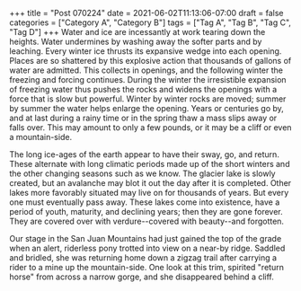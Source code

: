 +++
title = "Post 070224"
date = 2021-06-02T11:13:06-07:00
draft = false
categories = ["Category A", "Category B"]
tags = ["Tag A", "Tag B", "Tag C", "Tag D"]
+++
Water and ice are incessantly at work tearing down the heights. Water undermines by washing away the softer parts and by leaching. Every winter ice thrusts its expansive wedge into each opening. Places are so shattered by this explosive action that thousands of gallons of water are admitted. This collects in openings, and the following winter the freezing and forcing continues. During the winter the irresistible expansion of freezing water thus pushes the rocks and widens the openings with a force that is slow but powerful. Winter by winter rocks are moved; summer by summer the water helps enlarge the opening. Years or centuries go by, and at last during a rainy time or in the spring thaw a mass slips away or falls over. This may amount to only a few pounds, or it may be a cliff or even a mountain-side.

The long ice-ages of the earth appear to have their sway, go, and return. These alternate with long climatic periods made up of the short winters and the other changing seasons such as we know. The glacier lake is slowly created, but an avalanche may blot it out the day after it is completed. Other lakes more favorably situated may live on for thousands of years. But every one must eventually pass away. These lakes come into existence, have a period of youth, maturity, and declining years; then they are gone forever. They are covered over with verdure--covered with beauty--and forgotten.

Our stage in the San Juan Mountains had just gained the top of the grade when an alert, riderless pony trotted into view on a near-by ridge. Saddled and bridled, she was returning home down a zigzag trail after carrying a rider to a mine up the mountain-side. One look at this trim, spirited "return horse" from across a narrow gorge, and she disappeared behind a cliff.
